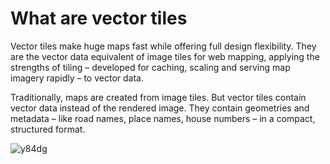 # What are vector tiles
Vector tiles make huge maps fast while offering full design flexibility. They are the vector data equivalent of image tiles for web mapping, applying the strengths of tiling – developed for caching, scaling and serving map imagery rapidly – to vector data.

Traditionally, maps are created from image tiles. But vector tiles contain vector data instead of the rendered image. They contain geometries and metadata – like road names, place names, house numbers – in a compact, structured format. 

![y84dg](https://cloud.githubusercontent.com/assets/2197944/22508210/459110fa-e889-11e6-984a-ea396fee9209.png)
